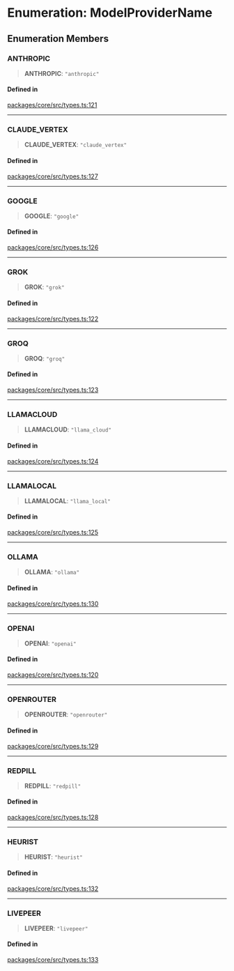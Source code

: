 # Enumeration: ModelProviderName

## Enumeration Members

### ANTHROPIC

> **ANTHROPIC**: `"anthropic"`

#### Defined in

[packages/core/src/types.ts:121](https://github.com/TELE-Protocol/TELE/blob/7fcf54e7fb2ba027d110afcc319c0b01b3f181dc/packages/core/src/types.ts#L121)

---

### CLAUDE_VERTEX

> **CLAUDE_VERTEX**: `"claude_vertex"`

#### Defined in

[packages/core/src/types.ts:127](https://github.com/TELE-Protocol/TELE/blob/7fcf54e7fb2ba027d110afcc319c0b01b3f181dc/packages/core/src/types.ts#L127)

---

### GOOGLE

> **GOOGLE**: `"google"`

#### Defined in

[packages/core/src/types.ts:126](https://github.com/TELE-Protocol/TELE/blob/7fcf54e7fb2ba027d110afcc319c0b01b3f181dc/packages/core/src/types.ts#L126)

---

### GROK

> **GROK**: `"grok"`

#### Defined in

[packages/core/src/types.ts:122](https://github.com/TELE-Protocol/TELE/blob/7fcf54e7fb2ba027d110afcc319c0b01b3f181dc/packages/core/src/types.ts#L122)

---

### GROQ

> **GROQ**: `"groq"`

#### Defined in

[packages/core/src/types.ts:123](https://github.com/TELE-Protocol/TELE/blob/7fcf54e7fb2ba027d110afcc319c0b01b3f181dc/packages/core/src/types.ts#L123)

---

### LLAMACLOUD

> **LLAMACLOUD**: `"llama_cloud"`

#### Defined in

[packages/core/src/types.ts:124](https://github.com/TELE-Protocol/TELE/blob/7fcf54e7fb2ba027d110afcc319c0b01b3f181dc/packages/core/src/types.ts#L124)

---

### LLAMALOCAL

> **LLAMALOCAL**: `"llama_local"`

#### Defined in

[packages/core/src/types.ts:125](https://github.com/TELE-Protocol/TELE/blob/7fcf54e7fb2ba027d110afcc319c0b01b3f181dc/packages/core/src/types.ts#L125)

---

### OLLAMA

> **OLLAMA**: `"ollama"`

#### Defined in

[packages/core/src/types.ts:130](https://github.com/TELE-Protocol/TELE/blob/7fcf54e7fb2ba027d110afcc319c0b01b3f181dc/packages/core/src/types.ts#L130)

---

### OPENAI

> **OPENAI**: `"openai"`

#### Defined in

[packages/core/src/types.ts:120](https://github.com/TELE-Protocol/TELE/blob/7fcf54e7fb2ba027d110afcc319c0b01b3f181dc/packages/core/src/types.ts#L120)

---

### OPENROUTER

> **OPENROUTER**: `"openrouter"`

#### Defined in

[packages/core/src/types.ts:129](https://github.com/TELE-Protocol/TELE/blob/7fcf54e7fb2ba027d110afcc319c0b01b3f181dc/packages/core/src/types.ts#L129)

---

### REDPILL

> **REDPILL**: `"redpill"`

#### Defined in

[packages/core/src/types.ts:128](https://github.com/TELE-Protocol/TELE/blob/7fcf54e7fb2ba027d110afcc319c0b01b3f181dc/packages/core/src/types.ts#L128)

---

### HEURIST

> **HEURIST**: `"heurist"`

#### Defined in

[packages/core/src/types.ts:132](https://github.com/TELE-Protocol/TELE/blob/4d1e66cbf7deea87a8a67525670a963cd00108bc/packages/core/src/types.ts#L132)

---

### LIVEPEER

> **LIVEPEER**: `"livepeer"`

#### Defined in

[packages/core/src/types.ts:133](https://github.com/TELE-Protocol/TELE/blob/4d1e66cbf7deea87a8a67525670a963cd00108bc/packages/core/src/types.ts#L133)
